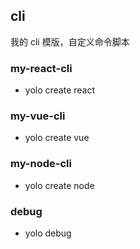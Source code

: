 ## cli

我的 cli 模版，自定义命令脚本

### my-react-cli

- yolo create react

### my-vue-cli

- yolo create vue

### my-node-cli

- yolo create node

### debug

- yolo debug

